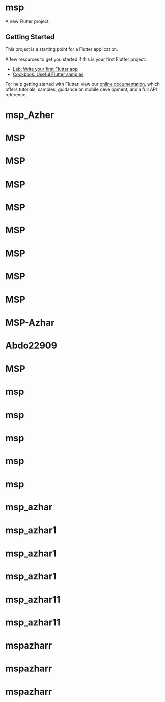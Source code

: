 # msp

A new Flutter project.

## Getting Started

This project is a starting point for a Flutter application.

A few resources to get you started if this is your first Flutter project:

- [Lab: Write your first Flutter app](https://flutter.dev/docs/get-started/codelab)
- [Cookbook: Useful Flutter samples](https://flutter.dev/docs/cookbook)

For help getting started with Flutter, view our
[online documentation](https://flutter.dev/docs), which offers tutorials,
samples, guidance on mobile development, and a full API reference.
# msp_Azher
# MSP
# MSP
# MSP
# MSP
# MSP
# MSP
# MSP
# MSP
# MSP-Azhar
# Abdo22909
# MSP
# msp
# msp
# msp
# msp
# msp
# msp_azhar
# msp_azhar1
# msp_azhar1
# msp_azhar1
# msp_azhar11
# msp_azhar11
# mspazharr
# mspazharr
# mspazharr
